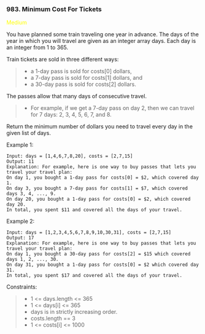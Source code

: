 ### 983. Minimum Cost For Tickets

<span style="color:yellow">Medium</span>

You have planned some train traveling one year in advance. The days of the year in which you will travel are given as an integer array days. Each day is an integer from 1 to 365.

Train tickets are sold in three different ways:

> - a 1-day pass is sold for costs[0] dollars,
> - a 7-day pass is sold for costs[1] dollars, and
> - a 30-day pass is sold for costs[2] dollars.

The passes allow that many days of consecutive travel.

> - For example, if we get a 7-day pass on day 2, then we can travel for 7 days: 2, 3, 4, 5, 6, 7, and 8.

Return the minimum number of dollars you need to travel every day in the given list of days.



Example 1:

    Input: days = [1,4,6,7,8,20], costs = [2,7,15]
    Output: 11
    Explanation: For example, here is one way to buy passes that lets you travel your travel plan:
    On day 1, you bought a 1-day pass for costs[0] = $2, which covered day 1.
    On day 3, you bought a 7-day pass for costs[1] = $7, which covered days 3, 4, ..., 9.
    On day 20, you bought a 1-day pass for costs[0] = $2, which covered day 20.
    In total, you spent $11 and covered all the days of your travel.

Example 2:

    Input: days = [1,2,3,4,5,6,7,8,9,10,30,31], costs = [2,7,15]
    Output: 17
    Explanation: For example, here is one way to buy passes that lets you travel your travel plan:
    On day 1, you bought a 30-day pass for costs[2] = $15 which covered days 1, 2, ..., 30.
    On day 31, you bought a 1-day pass for costs[0] = $2 which covered day 31.
    In total, you spent $17 and covered all the days of your travel.



Constraints:

> - 1 <= days.length <= 365
> - 1 <= days[i] <= 365
> - days is in strictly increasing order.
> - costs.length == 3
> - 1 <= costs[i] <= 1000

